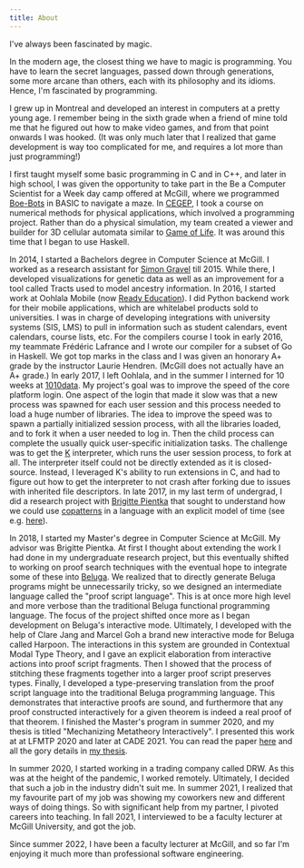 ```yaml
---
title: About
---
```


I've always been fascinated by magic.

In the modern age, the closest thing we have to magic is programming.
You have to learn the secret languages, passed down through generations, some
more arcane than others, each with its philosophy and its idioms.
Hence, I'm fascinated by programming.

I grew up in Montreal and developed an interest in computers at a pretty
young age. I remember being in the sixth grade when a friend of mine told me
that he figured out how to make video games, and from that point onwards I was
hooked.
(It was only much later that I realized that game development is way too
complicated for me, and requires a lot more than just programming!)

I first taught myself some basic programming in C and in C++, and
later in high school, I was given the opportunity to take part in the
Be a Computer Scientist for a Week day camp offered at McGill, where we
programmed [Boe-Bots](https://en.wikipedia.org/wiki/Boe-Bot) in BASIC to
navigate a maze.
In [CEGEP](https://en.wikipedia.org/wiki/CEGEP), I took a course on numerical
methods for physical applications, which involved a programming project.
Rather than do a physical simulation, my team created a viewer and builder
for 3D cellular automata similar to
[Game of Life](https://en.wikipedia.org/wiki/Conway%27s_Game_of_Life).
It was around this time that I began to use Haskell.

In 2014, I started a Bachelors degree in Computer Science at McGill.
I worked as a research assistant for [Simon
Gravel](http://simongravel.lab.mcgill.ca/) till 2015.
While there, I developed visualizations for genetic data as well as an
improvement for a tool called Tracts used to model ancestry information.
In 2016, I started work at Oohlala Mobile (now [Ready Education](https://www.readyeducation.com/)).
I did Python backend work for their mobile applications, which are whitelabel
products sold to universities. I was in charge of developing integrations
with university systems (SIS, LMS) to pull in information such as student
calendars, event calendars, course lists, etc.
For the compilers course I took in early 2016, my teammate Frédéric Lafrance and
I wrote our compiler for a subset of Go in Haskell.
We got top marks in the class and I was given an honorary A+ grade by the
instructor Laurie Hendren. (McGill does not actually have an A+ grade.)
In early 2017, I left Oohlala, and in the summer I interned for 10 weeks at
[1010data](https://1010data.com/).
My project's goal was to improve the speed of the core platform login. One
aspect of the login that made it slow was that a new process was spawned
for each user session and this process needed to load a huge number of
libraries. The idea to improve the speed was to spawn a partially initialized
session process, with all the libraries loaded, and to fork it when a user
needed to log in. Then the child process can complete the usually quick
user-specific initialization tasks. The challenge was to get the
[K](https://en.wikipedia.org/wiki/K_(programming_language))
interpreter, which runs the user session process, to fork at all.
The interpreter itself could not be directly extended as it is
closed-source. Instead, I leveraged K's ability to run extensions in C, and had
to figure out how to get the interpreter to not crash after forking due to
issues with inherited file descriptors.
In late 2017, in my last term of undergrad, I did a research project with
[Brigitte Pientka](http://www.cs.mcgill.ca/~bpientka/) that sought to understand
how we could use [copatterns](https://dl.acm.org/doi/10.1145/2480359.2429075) in
a language with an explicit model of time (see
e.g. [here](https://dl.acm.org/doi/10.1145/2535838.2535881)).

In 2018, I started my Master's degree in Computer Science at McGill.
My advisor was Brigitte Pientka. At first I thought about extending the work I
had done in my undergraduate research project, but this eventually shifted to
working on proof search techniques with the eventual hope to integrate some of
these into [Beluga](http://complogic.cs.mcgill.ca/beluga/).
We realized that to directly generate Beluga programs might be unnecessarily
tricky, so we designed an intermediate language called the "proof script
language". This is at once more high level and more verbose than the traditional
Beluga functional programming language.
The focus of the project shifted once more as I began development on Beluga's
interactive mode.
Ultimately, I developed with the help of Clare Jang and Marcel Goh a brand new
interactive mode for Beluga called Harpoon.
The interactions in this system are grounded in Contextual Modal Type Theory,
and I gave an explicit elaboration from interactive actions into proof script
fragments.
Then I showed that the process of stitching these fragments together into a
larger proof script preserves types.
Finally, I developed a type-preserving translation from the proof script
language into the traditional Beluga programming language.
This demonstrates that interactive proofs are sound, and furthermore that any
proof constructed interactively for a given theorem is indeed a real proof of
that theorem.
I finished the Master's program in summer 2020, and my thesis is titled
"Mechanizing Metatheory Interactively". I presented this work at at LFMTP 2020
and later at CADE 2021. You can read the paper [here][harpoon-cade] and all the
gory details in [my thesis][thesis].

In summer 2020, I started working in a trading company called DRW. As this was
at the height of the pandemic, I worked remotely. Ultimately, I decided that
such a job in the industry didn't suit me. In summer 2021, I realized that my
favourite part of my job was showing my coworkers new and different ways of
doing things. So with significant help from my partner, I pivoted careers into
teaching. In fall 2021, I interviewed to be a faculty lecturer at McGill
University, and got the job.

Since summer 2022, I have been a faculty lecturer at McGill, and so far I'm
enjoying it much more than professional software engineering.

[harpoon-cade]: /static/pdf/harpoon.pdf
[thesis]: /static/pdf/thesis.pdf

